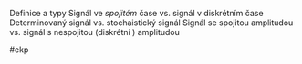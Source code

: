 Definice a typy
Signál ve *spojitém* čase vs. signál v diskrétním čase
Determinovaný signál vs. stochaistický signál
Signál se spojitou amplitudou vs. signál s nespojitou (diskrétní ) amplitudou


#ekp